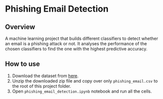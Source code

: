 # Phishing Email Detection

## Overview
A machine learning project that builds different classifiers to detect whether an email is a phishing attack or not. It analyses the performance of the chosen classifiers to find the one with the highest predictive accuracy.

## How to use

1. Download the dataset from [here](https://www.kaggle.com/datasets/naserabdullahalam/phishing-email-dataset/data?select=phishing_email.csv).
2. Unzip the downloaded zip file and copy over only `phishing_email.csv` to the root of this project folder.
3. Open `phishing_email_detection.ipynb` notebook and run all the cells.
